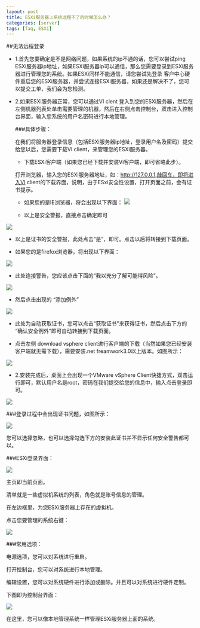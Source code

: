 ```yaml
---
layout: post
title: ESXi服务器上系统远程不了的时候怎么办？
categories: [server]
tags: [faq, ESXi]
---
```


##无法远程登录

* 1.首先您要确定是不是网络问题，如果系统的ip不通的话，您可以尝试ping ESXi服务器ip地址，如果ESXi服务器ip可以通信，那么您需要登录到ESXi服务器进行管理您的系统。如果ESXi同样不能通信，请您尝试先登录 客户中心硬件重启您的ESXi服务器，并尝试连接ESXi服务器，如果还是解决不了，您可以提交工单，我们会为您检测。

* 2.如果ESXi服务器正常，您可以通过VI clent 登入到您的ESXi服务器，然后在左侧机器列表处单击需要管理的机器，然后在右侧点击控制台，双击进入控制台界面，输入您系统的用户名密码进行本地管理。

    ###具体步骤：

    在我们将服务器登录信息（包括ESXi服务器ip地址，登录用户名及密码）提交给您以后，您需要下载VI client，来管理您的ESXi服务器。

    * 下载ESXi客户端（如果您已经下载并安装Vi客户端，即可省略此步）。 

    打开浏览器，输入您的ESXi服务器地址，如：http://127.0.0.1,敲回车，即将进入VI client的下载界面，说明，由于ESxi安全性设置，打开页面之前，会有证书提示。

    * 如果您的是IE浏览器，将会出现以下界面：
![][1]

    * 以上是安全警报，直接点击确定即可

![][2]

    
* 以上是证书的安全警报，此处点击“是”，即可。点击以后将转接到下载页面。

    
* 如果您的是firefox浏览器，将出现以下界面：

![][3]

* 此处连接警告，您应该点击下面的“我以充分了解可能得风险”。

![][4]

* 然后点击出现的 “添加例外”

![][5]

* 此处为自动获取证书，您可以点击“获取证书”来获得证书，然后点击下方的 “确认安全例外”即可自动转接到下载页面。

* 点击左侧 download vsphere client进行客户端的下载（当然如果您已经安装客户端就无需下载），需要安装.net freamwork3.0以上版本。如图所示：

![][6]

   * 2.安装完成后，桌面上会出现一个VMware vSphere Client快捷方式，双击运行即可，默认用户名是root，密码在我们提交给您的信息中，输入点击登录即可。

![][7]

###登录过程中会出现证书问题，如图所示：

![][8]


   您可以选择忽略，也可以选择勾选下方的安装此证书并不显示任何安全警告都可以。

###ESXi登录界面：

![][9]


   主页即当前页面。

   清单就是一些虚拟机系统的列表，角色就是账号信息的管理。

   在左边框里，为您ESXi服务器上存在的虚拟机。

   点击您要管理的系统右键：

![][10]


###常用选项：

   电源选项，您可以对系统进行重启。

   打开控制台，您可以对系统进行本地管理。

   编辑设置，您可以对系统硬件进行添加或删除。并且可以对系统进行硬件定制。

   下图即为控制台界面：

![][11]


   在这里，您可以像本地管理系统一样管理ESXi服务器上面的系统。 

[1]:http://voga.emagineconcept.com/knowledgebase/1.jpg
[2]:http://voga.emagineconcept.com/knowledgebase/2.jpg
[3]:http://voga.emagineconcept.com/knowledgebase/3.jpg
[4]:http://voga.emagineconcept.com/knowledgebase/4.jpg
[5]:http://voga.emagineconcept.com/knowledgebase/5.jpg
[6]:http://voga.emagineconcept.com/knowledgebase/6.jpg
[7]:http://voga.emagineconcept.com/knowledgebase/7.jpg
[8]:http://voga.emagineconcept.com/knowledgebase/8.jpg
[9]:http://voga.emagineconcept.com/knowledgebase/9.jpg
[10]:http://voga.emagineconcept.com/knowledgebase/10.jpg
[11]:http://voga.emagineconcept.com/knowledgebase/11.jpg